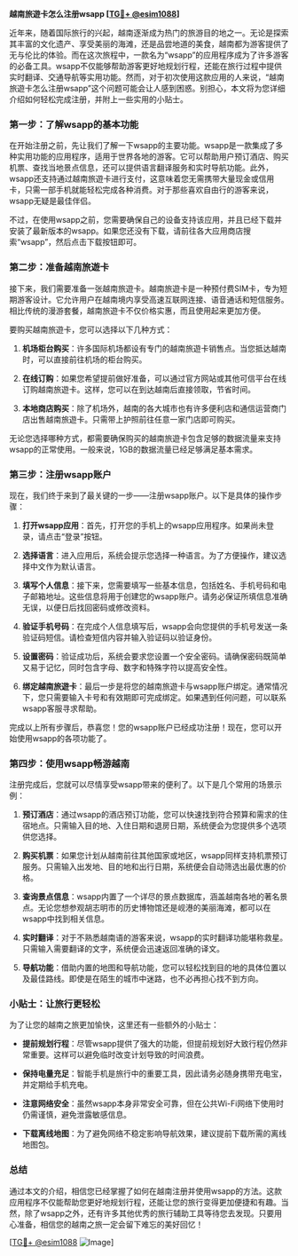 **越南旅遊卡怎么注册wsapp [[TG💪+ @esim1088](https://t.me/s/esim1088)]**

近年来，随着国际旅行的兴起，越南逐渐成为热门的旅游目的地之一。无论是探索其丰富的文化遗产、享受美丽的海滩，还是品尝地道的美食，越南都为游客提供了无与伦比的体验。而在这次旅程中，一款名为“wsapp”的应用程序成为了许多游客的必备工具。wsapp不仅能够帮助游客更好地规划行程，还能在旅行过程中提供实时翻译、交通导航等实用功能。然而，对于初次使用这款应用的人来说，“越南旅遊卡怎么注册wsapp”这个问题可能会让人感到困惑。别担心，本文将为您详细介绍如何轻松完成注册，并附上一些实用的小贴士。

### **第一步：了解wsapp的基本功能**

在开始注册之前，先让我们了解一下wsapp的主要功能。wsapp是一款集成了多种实用功能的应用程序，适用于世界各地的游客。它可以帮助用户预订酒店、购买机票、查找当地景点信息，还可以提供语言翻译服务和实时导航功能。此外，wsapp还支持通过越南旅遊卡进行支付，这意味着您无需携带大量现金或信用卡，只需一部手机就能轻松完成各种消费。对于那些喜欢自由行的游客来说，wsapp无疑是最佳伴侣。

不过，在使用wsapp之前，您需要确保自己的设备支持该应用，并且已经下载并安装了最新版本的wsapp。如果您还没有下载，请前往各大应用商店搜索“wsapp”，然后点击下载按钮即可。

### **第二步：准备越南旅遊卡**

接下来，我们需要准备一张越南旅遊卡。越南旅遊卡是一种预付费SIM卡，专为短期游客设计。它允许用户在越南境内享受高速互联网连接、语音通话和短信服务。相比传统的漫游套餐，越南旅遊卡不仅价格实惠，而且使用起来更加方便。

要购买越南旅遊卡，您可以选择以下几种方式：

1. **机场柜台购买**：许多国际机场都设有专门的越南旅遊卡销售点。当您抵达越南时，可以直接前往机场的柜台购买。
   
2. **在线订购**：如果您希望提前做好准备，可以通过官方网站或其他可信平台在线订购越南旅遊卡。这样，您可以在到达越南后直接领取，节省时间。

3. **本地商店购买**：除了机场外，越南的各大城市也有许多便利店和通信运营商门店出售越南旅遊卡。只需带上护照前往任意一家门店即可购买。

无论您选择哪种方式，都需要确保购买的越南旅遊卡包含足够的数据流量来支持wsapp的正常使用。一般来说，1GB的数据流量已经足够满足基本需求。

### **第三步：注册wsapp账户**

现在，我们终于来到了最关键的一步——注册wsapp账户。以下是具体的操作步骤：

1. **打开wsapp应用**：首先，打开您的手机上的wsapp应用程序。如果尚未登录，请点击“登录”按钮。

2. **选择语言**：进入应用后，系统会提示您选择一种语言。为了方便操作，建议选择中文作为默认语言。

3. **填写个人信息**：接下来，您需要填写一些基本信息，包括姓名、手机号码和电子邮箱地址。这些信息将用于创建您的wsapp账户。请务必保证所填信息准确无误，以便日后找回密码或修改资料。

4. **验证手机号码**：在完成个人信息填写后，wsapp会向您提供的手机号发送一条验证码短信。请检查短信内容并输入验证码以验证身份。

5. **设置密码**：验证成功后，系统会要求您设置一个安全密码。请确保密码既简单又易于记忆，同时包含字母、数字和特殊字符以提高安全性。

6. **绑定越南旅遊卡**：最后一步是将您的越南旅遊卡与wsapp账户绑定。通常情况下，您只需要输入卡号和有效期即可完成绑定。如果遇到任何问题，可以联系wsapp客服寻求帮助。

完成以上所有步骤后，恭喜您！您的wsapp账户已经成功注册！现在，您可以开始使用wsapp的各项功能了。

### **第四步：使用wsapp畅游越南**

注册完成后，您就可以尽情享受wsapp带来的便利了。以下是几个常用的场景示例：

1. **预订酒店**：通过wsapp的酒店预订功能，您可以快速找到符合预算和需求的住宿地点。只需输入目的地、入住日期和退房日期，系统便会为您提供多个选项供您选择。

2. **购买机票**：如果您计划从越南前往其他国家或地区，wsapp同样支持机票预订服务。只需输入出发地、目的地和出行日期，系统便会自动筛选出最优惠的价格。

3. **查询景点信息**：wsapp内置了一个详尽的景点数据库，涵盖越南各地的著名景点。无论您想参观胡志明市的历史博物馆还是岘港的美丽海滩，都可以在wsapp中找到相关信息。

4. **实时翻译**：对于不熟悉越南语的游客来说，wsapp的实时翻译功能堪称救星。只需输入需要翻译的文字，系统便会迅速返回准确的译文。

5. **导航功能**：借助内置的地图和导航功能，您可以轻松找到目的地的具体位置以及最佳路线。即使是在陌生的城市中迷路，也不必再担心找不到方向。

### **小贴士：让旅行更轻松**

为了让您的越南之旅更加愉快，这里还有一些额外的小贴士：

- **提前规划行程**：尽管wsapp提供了强大的功能，但提前规划好大致行程仍然非常重要。这样可以避免临时改变计划导致的时间浪费。
  
- **保持电量充足**：智能手机是旅行中的重要工具，因此请务必随身携带充电宝，并定期给手机充电。

- **注意网络安全**：虽然wsapp本身非常安全可靠，但在公共Wi-Fi网络下使用时仍需谨慎，避免泄露敏感信息。

- **下载离线地图**：为了避免网络不稳定影响导航效果，建议提前下载所需的离线地图包。

### **总结**

通过本文的介绍，相信您已经掌握了如何在越南注册并使用wsapp的方法。这款应用程序不仅能帮助您更好地规划行程，还能让您的旅行变得更加便捷和有趣。当然，除了wsapp之外，还有许多其他优秀的旅行辅助工具等待您去发现。只要用心准备，相信您的越南之旅一定会留下难忘的美好回忆！

[[TG💪+ @esim1088](https://t.me/s/esim1088) ![Image](https://i.postimg.cc/4NQfJmqS/Snipaste-2025-05-13-00-14-12.png)]